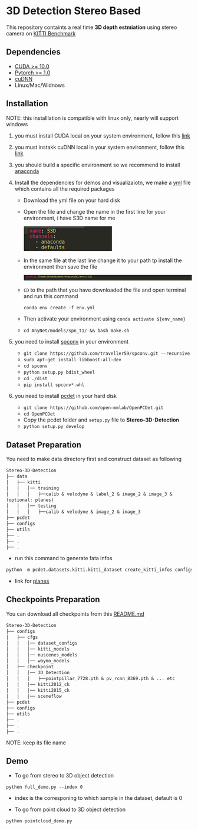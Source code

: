 # 3D Detection Stereo Based

This repository containts a real time **3D depth estmiation** using stereo camera on [KITTI Benchmark](http://www.cvlibs.net/datasets/kitti/)

## Dependencies

- [CUDA >= 10.0](https://developer.nvidia.com/Cuda-Toolkit)
- [Pytorch >= 1.0](https://pytorch.org/)
- [cuDNN](https://docs.nvidia.com/deeplearning/cudnn/)
- Linux/Mac/Widnows

## Installation

NOTE: this installlation is compatible with linux only, nearly will support windows

1. you must install CUDA local on your system environment, follow this [link](https://developer.nvidia.com/Cuda-downloads)
2. you must instakk cuDNN local in your system environment, follow this [link](https://docs.nvidia.com/deeplearning/cudnn/install-guide/index.html)
3. you should build a specific environment so we recommend to install [anaconda](https://docs.anaconda.com/anaconda/install/)
4. Install the dependencies for demos and visualizaiotn, we make a [yml](env_linux.yml) file which contains all the required packages
	
   - Download the yml file on your hard disk
   - Open the file and change the name in the first line for your environment, i have S3D name for me

     <img src="images/env_name.png">

   - In the same file at the last line change it to your path tp install the environment then save the file

	 <img src="images/env_path.png">

   - `CD` to the path that you have downloaded the file and open terminal and run this command

	 ```shell script
	 conda env create -f env.yml
	 ```
   - Then activate your environment using `conda activate ${env_name}`
   - `cd AnyNet/models/spn_t1/ && bash make.sh`

5. you need to install [spconv](https://github.com/traveller59/spconv) in your environment
	
   - `git clone https://github.com/traveller59/spconv.git --recursive`
   - `sudo apt-get install libboost-all-dev`
   - `cd spconv`
   - `python setup.py bdist_wheel`
   - `cd ./dist`
   - `pip install spconv*.whl`

6. you need to install [pcdet](https://github.com/open-mmlab/OpenPCDet) in your hard disk
	
   - `git clone https://github.com/open-mmlab/OpenPCDet.git`
   - `cd OpenPCDet`
   - Copy the pcdet folder and `setup.py` file to **Stereo-3D-Detection**
   - `python setup.py develop`


## Dataset Preparation

You need to make data directory first and construct dataset as following

```
Stereo-3D-Detection
├── data
│   ├── kitti
│   │   │── training
│   │   │   ├──calib & velodyne & label_2 & image_2 & image_3 & (optional: planes)
│   │   │── testing
│   │   │   ├──calib & velodyne & image_2 & image_3
├── pcdet
├── configs
├── utils
├── .
├── .
├── .
```
- run this command to generate fata infos
```python
python -m pcdet.datasets.kitti.kitti_dataset create_kitti_infos configs/cfgs/dataset_configs/kitti_dataset.yaml
```

- link for [planes](https://drive.google.com/file/d/1d5mq0RXRnvHPVeKx6Q612z0YRO1t2wAp/view?usp=sharing)


## Checkpoints Preparation

You can download all checkpoints from this [README.md](https://github.com/open-mmlab/OpenPCDet)

```
Stereo-3D-Detection
├── configs
│   ├── cfgs
│   │   │── dataset_configs
│   │   │── kitti_models
│   │   │── nuscenes_models
│   │   │── waymo_models
│   ├── checkpoint
│   │   │── 3D_Detection
│   │   │   ├──pointpillar_7728.pth & pv_rcnn_8369.pth & ... etc
│   │   │── kitti2012_ck
│   │   │── kitti2015_ck
│   │   │── sceneflow
├── pcdet
├── configs
├── utils
├── .
├── .
├── .
```

NOTE: keep its file name


## Demo

- To go from stereo to 3D object detection

```shell script
python full_demo.py --index 0
```

- index is the corresponing to which sample in the dataset, default is 0

- To go from point cloud to 3D object detection

```shell script
python pointcloud_demo.py
```
